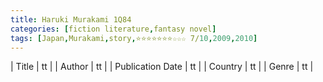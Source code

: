 ```yaml
---
title: Haruki Murakami 1Q84
categories: [fiction literature,fantasy novel]
tags: [Japan,Murakami,story,⭐⭐⭐⭐⭐⭐⭐☆☆☆ 7/10,2009,2010]
---
```

        
| Title | tt |
| Author | tt  |
| Publication Date | tt   |
| Country | tt |
| Genre | tt  |
        